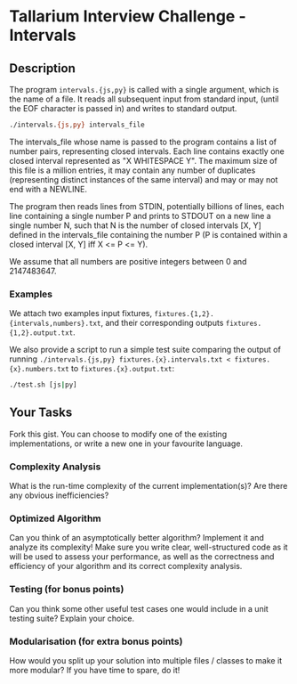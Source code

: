 # Tallarium Interview Challenge - Intervals

## Description

The program `intervals.{js,py}` is called with a single argument, which is the name of a file.
It reads all subsequent input from standard input, (until the EOF character is passed in) and writes to standard output.

```bash
./intervals.{js,py} intervals_file
```

The intervals_file whose name is passed to the program contains a
list of number pairs, representing closed intervals. Each line contains
exactly one closed interval represented as "X WHITESPACE Y". The maximum
size of this file is a million entries, it may contain any number of
duplicates (representing distinct instances of the same interval) and
may or may not end with a NEWLINE.

The program then reads lines from STDIN, potentially billions of lines,
each line containing a single number P and prints to STDOUT on a new line
a single number N, such that N is the number of closed intervals [X, Y]
defined in the intervals_file containing the number P (P is contained within
a closed interval [X, Y] iff X <= P <= Y).

We assume that all numbers are positive integers between 0 and 2147483647.

### Examples

We attach two examples input fixtures, `fixtures.{1,2}.{intervals,numbers}.txt`,
and their corresponding outputs `fixtures.{1,2}.output.txt`.

We also provide a script to run a simple test suite comparing the output
of running `./intervals.{js,py} fixtures.{x}.intervals.txt < fixtures.{x}.numbers.txt`
to `fixtures.{x}.output.txt`:

```bash
./test.sh [js|py]
```

## Your Tasks

Fork this gist. You can choose to modify one of the existing implementations, or write a new one in your favourite language.

### Complexity Analysis

What is the run-time complexity of the current implementation(s)?
Are there any obvious inefficiencies?

### Optimized Algorithm

Can you think of an asymptotically better algorithm? Implement it and analyze its complexity!
Make sure you write clear, well-structured code as it will be used to assess your performance,
as well as the correctness and efficiency of your algorithm and its correct complexity analysis.

### Testing (for bonus points)

Can you think some other useful test cases one would include in a unit testing suite?
Explain your choice.

### Modularisation (for extra bonus points)

How would you split up your solution into multiple files / classes to make it more modular?
If you have time to spare, do it!
